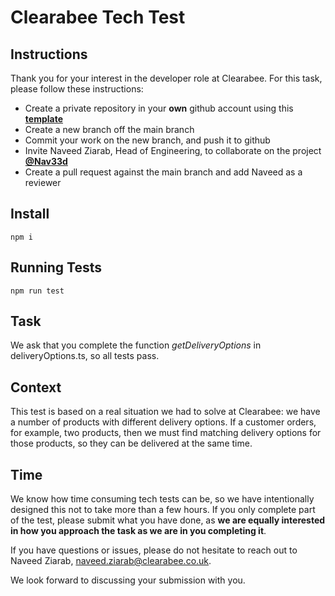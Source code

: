 # Clearabee Tech Test

## Instructions

Thank you for your interest in the developer role at Clearabee. For this task, please follow these instructions:

- Create a private repository in your **own** github account using this **[template](https://github.com/new?template_name=Tech-Test&template_owner=Clearabee)**
- Create a new branch off the main branch
- Commit your work on the new branch, and push it to github
- Invite Naveed Ziarab, Head of Engineering, to collaborate on the project **[@Nav33d](https://github.com/Nav33d)**
- Create a pull request against the main branch and add Naveed as a reviewer

## Install

`npm i`

## Running Tests

`npm run test`

## Task

We ask that you complete the function _getDeliveryOptions_ in deliveryOptions.ts, so all tests pass.

## Context

This test is based on a real situation we had to solve at Clearabee: we have a number of products with different delivery options. If a customer orders, for example, two products, then we must find matching delivery options for those products, so they can be delivered at the same time.

## Time

We know how time consuming tech tests can be, so we have intentionally designed this not to take more than a few hours. If you only complete part of the test, please submit what you have done, as **we are equally interested in how you approach the task as we are in you completing it**.

If you have questions or issues, please do not hesitate to reach out to Naveed Ziarab, [naveed.ziarab@clearabee.co.uk](mailto:naveed.ziarab@clearabee.co.uk).

We look forward to discussing your submission with you.
